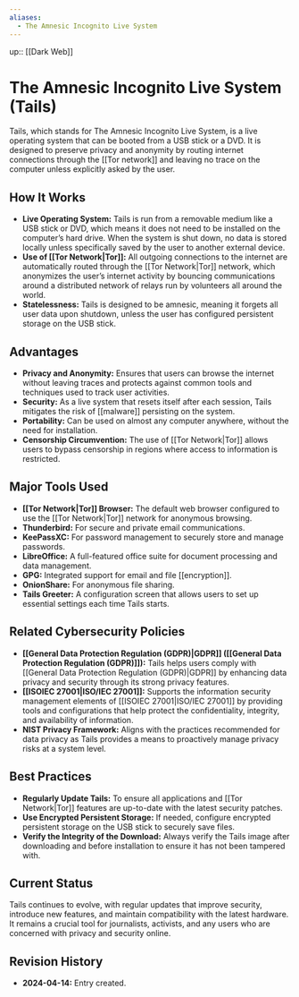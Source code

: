 ```yaml
---
aliases:
  - The Amnesic Incognito Live System
---
```

up:: [[Dark Web]]
# The Amnesic Incognito Live System (Tails)

Tails, which stands for The Amnesic Incognito Live System, is a live operating system that can be booted from a USB stick or a DVD. It is designed to preserve privacy and anonymity by routing internet connections through the [[Tor network]] and leaving no trace on the computer unless explicitly asked by the user.

## How It Works

- **Live Operating System:** Tails is run from a removable medium like a USB stick or DVD, which means it does not need to be installed on the computer’s hard drive. When the system is shut down, no data is stored locally unless specifically saved by the user to another external device.
- **Use of [[Tor Network|Tor]]:** All outgoing connections to the internet are automatically routed through the [[Tor Network|Tor]] network, which anonymizes the user’s internet activity by bouncing communications around a distributed network of relays run by volunteers all around the world.
- **Statelessness:** Tails is designed to be amnesic, meaning it forgets all user data upon shutdown, unless the user has configured persistent storage on the USB stick.

## Advantages

- **Privacy and Anonymity:** Ensures that users can browse the internet without leaving traces and protects against common tools and techniques used to track user activities.
- **Security:** As a live system that resets itself after each session, Tails mitigates the risk of [[malware]] persisting on the system.
- **Portability:** Can be used on almost any computer anywhere, without the need for installation.
- **Censorship Circumvention:** The use of [[Tor Network|Tor]] allows users to bypass censorship in regions where access to information is restricted.

## Major Tools Used

- **[[Tor Network|Tor]] Browser:** The default web browser configured to use the [[Tor Network|Tor]] network for anonymous browsing.
- **Thunderbird:** For secure and private email communications.
- **KeePassXC:** For password management to securely store and manage passwords.
- **LibreOffice:** A full-featured office suite for document processing and data management.
- **GPG:** Integrated support for email and file [[encryption]].
- **OnionShare:** For anonymous file sharing.
- **Tails Greeter:** A configuration screen that allows users to set up essential settings each time Tails starts.

## Related Cybersecurity Policies

- **[[General Data Protection Regulation (GDPR)|GDPR]] ([[General Data Protection Regulation (GDPR)]]):** Tails helps users comply with [[General Data Protection Regulation (GDPR)|GDPR]] by enhancing data privacy and security through its strong privacy features.
- **[[ISOIEC 27001|ISO/IEC 27001]]:** Supports the information security management elements of [[ISOIEC 27001|ISO/IEC 27001]] by providing tools and configurations that help protect the confidentiality, integrity, and availability of information.
- **NIST Privacy Framework:** Aligns with the practices recommended for data privacy as Tails provides a means to proactively manage privacy risks at a system level.

## Best Practices

- **Regularly Update Tails:** To ensure all applications and [[Tor Network|Tor]] features are up-to-date with the latest security patches.
- **Use Encrypted Persistent Storage:** If needed, configure encrypted persistent storage on the USB stick to securely save files.
- **Verify the Integrity of the Download:** Always verify the Tails image after downloading and before installation to ensure it has not been tampered with.

## Current Status

Tails continues to evolve, with regular updates that improve security, introduce new features, and maintain compatibility with the latest hardware. It remains a crucial tool for journalists, activists, and any users who are concerned with privacy and security online.

## Revision History

- **2024-04-14:** Entry created.